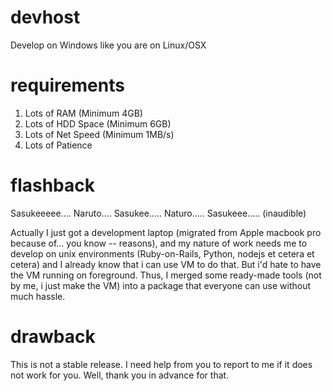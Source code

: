 # devhost
Develop on Windows like you are on Linux/OSX

# requirements

1. Lots of RAM (Minimum 4GB)
2. Lots of HDD Space (Minimum 6GB)
3. Lots of Net Speed (Minimum 1MB/s)
4. Lots of Patience

# flashback

Sasukeeeee....
Naruto....
Sasukee.....
Naturo.....
Sasukeee.....
(inaudible)

Actually I just got a development laptop (migrated from Apple macbook pro because of... you know -- reasons), and my nature of work needs
me to develop on unix environments (Ruby-on-Rails, Python, nodejs et cetera et cetera) and I already know that i can use VM to do that.
But i'd hate to have the VM running on foreground. Thus, I merged some ready-made tools (not by me, i just make the VM) into a package that
everyone can use without much hassle.

# drawback

This is not a stable release. I need help from you to report to me if it does not work for you. Well, thank you in advance for that.
